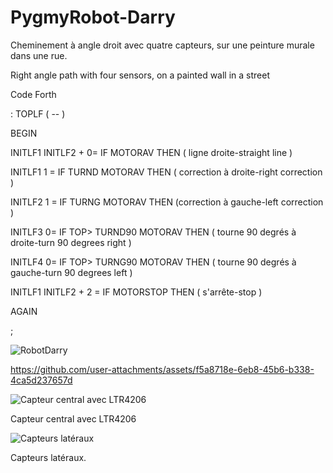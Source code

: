 # PygmyRobot-Darry

Cheminement à angle droit avec quatre capteurs, sur une peinture murale dans une rue.

Right angle path with four sensors, on a painted wall in a street

Code Forth

: TOPLF ( -- )

BEGIN 

INITLF1 INITLF2 + 0=  IF MOTORAV THEN ( ligne droite-straight line ) 

INITLF1 1 =  IF TURND  MOTORAV THEN   ( correction à droite-right correction ) 

INITLF2 1 =  IF TURNG  MOTORAV THEN (correction à gauche-left correction ) 

INITLF3 0=  IF TOP> TURND90 MOTORAV THEN ( tourne 90 degrés à droite-turn 90 degrees right ) 

INITLF4 0=  IF TOP> TURNG90 MOTORAV THEN ( tourne 90 degrés à gauche-turn 90 degrees left ) 

INITLF1 INITLF2 + 2 =  IF MOTORSTOP  THEN ( s'arrête-stop )

AGAIN 

;




![RobotDarry](https://github.com/user-attachments/assets/067e371e-7fee-4b6d-89d8-6e2c59ceb620)


https://github.com/user-attachments/assets/f5a8718e-6eb8-45b6-b338-4ca5d237657d

![Capteur central avec LTR4206](https://github.com/user-attachments/assets/d9f466b8-8d01-4bae-a982-cf1716307684)

Capteur central avec LTR4206


![Capteurs latéraux](https://github.com/user-attachments/assets/b76b6060-a1b2-485c-9288-07101d506ab3)

Capteurs latéraux.
